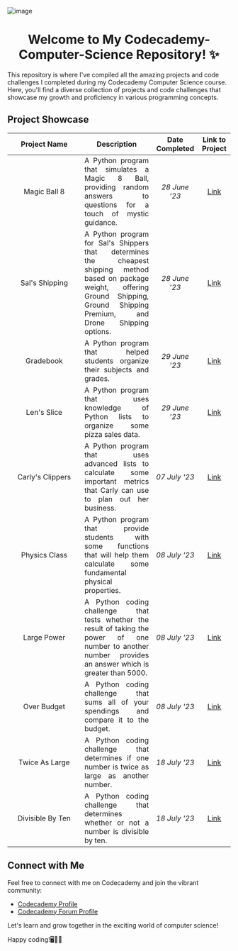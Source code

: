 ![image](https://github.com/xiacodes/Codecademy-Computer-Science/assets/113255772/4d8fb167-257e-4f79-b3a3-08701b4ce7e4)

<h1 align="center">Welcome to My Codecademy-Computer-Science Repository! ✨</h1>

<p>This repository is where I've compiled all the amazing projects and code challenges I completed during my Codecademy Computer Science course. Here, you'll find a diverse collection of projects and code challenges that showcase my growth and proficiency in various programming concepts.</p>

<h2>Project Showcase</h2>

<div align="center">
  <table>
    <thead>
      <tr>
        <th width=150 title="Hello">Project Name</th>
        <th color=red>Description</th>
        <th>Date Completed</th>
        <th>Link to Project</th>
      </tr>
    </thead>
    <tbody>
      <tr>
        <td align="center">Magic Ball 8</td>
        <td align=justify>A Python program that simulates a Magic 8 Ball, providing random answers to questions for a touch of mystic guidance.</td>
        <td align="center"><i>28 June '23</i></td>
        <td align="center"><a href="https://github.com/xiacodes/Codecademy-Computer-Science/tree/main/magic-ball-8" target="_blank">Link</a></td>
      </tr>
      <tr>
        <td align="center">Sal's Shipping</td>
        <td align=justify>A Python program for Sal's Shippers that determines the cheapest shipping method based on package weight, offering Ground Shipping, Ground Shipping Premium, and Drone Shipping options.</td>
        <td align="center"><i>28 June '23</i></td>
        <td align="center"><a href="https://github.com/xiacodes/Codecademy-Computer-Science/tree/main/sal's%20shipping" target="_blank">Link</a></td>
      </tr>
      <tr>
        <td align="center">Gradebook</td>
        <td align=justify>A Python program that helped students organize their subjects and grades.</td>
        <td align="center"><i>29 June '23</i></td>
        <td align="center"><a href="https://github.com/xiacodes/Codecademy-Computer-Science/tree/main/gradebook" target="_blank">Link</a></td>
      </tr>
      <tr>
        <td align="center">Len's Slice</td>
        <td align=justify>A Python program that uses knowledge of Python lists to organize some pizza sales data.</td>
        <td align="center"><i>29 June '23</i></td>
        <td align="center"><a href="https://github.com/xiacodes/Codecademy-Computer-Science/tree/main/lens%20slice" target="_blank">Link</a></td>
      </tr>
      <tr>
        <td align="center">Carly's Clippers</td>
        <td align=justify>A Python program that uses advanced lists to calculate some important metrics that Carly can use to plan out her business.</td>
        <td align="center"><i>07 July '23</i></td>
        <td align="center"><a href="https://github.com/xiacodes/Codecademy-Computer-Science/tree/main/carly's%20clippers" target="_blank">Link</a></td>
      </tr>
      <tr>
        <td align="center">Physics Class</td>
        <td align=justify>A Python program that provide students with some functions that will help them calculate some fundamental physical properties.</td>
        <td align="center"><i>08 July '23</i></td>
        <td align="center"><a href="https://github.com/xiacodes/Codecademy-Computer-Science/tree/main/physics%20class" target="_blank">Link</a></td>
      </tr>
      <tr>
        <td align="center">Large Power</td>
        <td align=justify>A Python coding challenge that tests whether the result of taking the power of one number to another number provides an answer which is greater than 5000.</td>
        <td align="center"><i>08 July '23</i></td>
        <td align="center"><a href="https://github.com/xiacodes/Codecademy-Computer-Science/tree/main/large%20power" target="_blank">Link</a></td>
      </tr>
      <tr>
        <td align="center">Over Budget</td>
        <td align=justify>A Python coding challenge that sums all of your spendings and compare it to the budget.</td>
        <td align="center"><i>08 July '23</i></td>
        <td align="center"><a href="https://github.com/xiacodes/Codecademy-Computer-Science/tree/main/over%20budget" target="_blank">Link</a></td>
      </tr>
      <tr>
        <td align="center">Twice As Large</td>
        <td align=justify>A Python coding challenge that determines if one number is twice as large as another number.</td>
        <td align="center"><i>18 July '23</i></td>
        <td align="center"><a href="https://github.com/xiacodes/Codecademy-Computer-Science/tree/main/twice%20as%20large" target="_blank">Link</a></td>
      </tr>
      <tr>
        <td align="center">Divisible By Ten</td>
        <td align=justify>A Python coding challenge that determines whether or not a number is divisible by ten.</td>
        <td align="center"><i>18 July '23</i></td>
        <td align="center"><a href="https://github.com/xiacodes/Codecademy-Computer-Science/tree/main/divisible%20by%20ten" target="_blank">Link</a></td>
      </tr>
    </tbody>
  </table>
</div>

<h2>Connect with Me</h2>

<p>Feel free to connect with me on Codecademy and join the vibrant community:</p>
<ul>
  <li><a href="https://www.codecademy.com/profiles/xiacodes">Codecademy Profile</a></li>
  <li><a href="https://discuss.codecademy.com/u/xiacodes/summary">Codecademy Forum Profile</a></li>
</ul>

<p>Let's learn and grow together in the exciting world of computer science!</p>

<p>Happy coding!🖥️🙌🏾</p>



